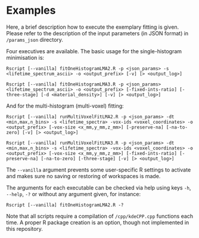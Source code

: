 # Examples

Here, a brief description how to execute the exemplary fitting is given. Please refer to the description of the input parameters (in JSON format) in ```/params_json``` directory.

Four executives are available. The basic usage for the single-histogram minimisation is:

```Rscript [--vanilla] fitOneHistogramLMA2.R -p <json_params> -s <lifetime_spectrum_ascii> -o <output_prefix> [-v] [> <output_log>]```

```Rscript [--vanilla] fitOneHistogramLMA3.R -p <json_params> <lifetime_spectrum_ascii> -o <output_prefix> [-fixed-ints-ratio] [-three-stage] [-d <material_density>] [-v] [> <output_log>]```

And for the multi-histogram (multi-voxel) fitting:

```Rscript [--vanilla] runMultiVoxelFitLMA2.R -p <json_params> -dt <min,max,n_bins> -s <lifetime_spectra> -vox-ids <voxel_coordinates> -o <output_prefix> [-vox-size <x_mm,y_mm,z_mm>] [-preserve-na] [-na-to-zero] [-v] [> <output_log>]```

```Rscript [--vanilla] runMultiVoxelFitLMA3.R -p <json_params> -dt <min,max,n_bins> -s <lifetime_spectra> -vox-ids <voxel_coordinates> -o <output_prefix> [-vox-size <x_mm,y_mm,z_mm>] [-fixed-ints-ratio] [-preserve-na] [-na-to-zero] [-three-stage] [-v] [> <output_log>]```

The ```--vanilla``` argument prevents some user-specific R settings to activate and makes sure no saving or restoring of workspaces is made.

The arguments for each executable can be checked via help using keys ```-h```, ```--help```, ```-?``` or without any argument given, for instance: 

```Rscript [--vanilla] fitOneHistogramLMA2.R -?```

Note that all scripts require a compilation of ```/cpp/kdeCPP.cpp``` functions each time. A proper R package creation is an option, though not implemented in this repository.
